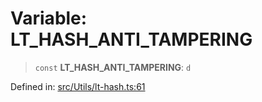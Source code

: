# Variable: LT\_HASH\_ANTI\_TAMPERING

> `const` **LT\_HASH\_ANTI\_TAMPERING**: `d`

Defined in: [src/Utils/lt-hash.ts:61](https://github.com/Fokusdotid/Baileys/blob/8399cb6fd4e55090cdf57b06ffaae3e8a88880fe/src/Utils/lt-hash.ts#L61)
